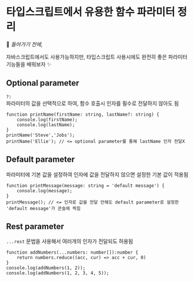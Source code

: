 # 타입스크립트에서 유용한 함수 파라미터 정리

📌 *들어가기 전에*,

자바스크립트에서도 사용가능하지만, 타입스크립트 사용시에도 완전히 좋은 파라미터 기능들을 배워보자 ✨

## Optional parameter
`?:`
<br>파라미터의 값을 선택적으로 하여, 함수 호출시 인자를 필수로 전달하지 않아도 됨
```
function printName(firstName: string, lastName?: string) {
    console.log(firstName);
    console.log(lastName);
}
printName('Steve','Jobs');
printName('Ellie'); // <= optional parameter를 통해 lastName 인자 전달X
```

## Default parameter
파라미터에 기본 값을 설정하여 인자에 값을 전달하지 않으면 설정한 기본 값이 적용됨
```
function printMessage(message: string = 'default message') {
    console.log(message);
}
printMessage(); // <= 인자로 값을 전달 안해도 default parameter로 설정한 'default message'가 콘솔에 찍힘
```

## Rest parameter
`...rest` 문법을 사용해서 여러개의 인자가 전달되도 허용됨
```
function addNumbers(...numbers: number[]):number {
    return numbers.reduce((acc, cur) => acc + cur, 0)
}
console.log(addNumbers(1, 2));
console.log(addNumbers(1, 2, 3, 4, 5));
```
